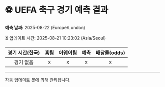 # ⚽️ UEFA 축구 경기 예측 결과

**예측 날짜:** 2025-08-22 (Europe/London)

⏳ 업데이트 시간: 2025-08-21 10:23:02 (Asia/Seoul)

| 경기 시간(한국) | 홈팀 | 어웨이팀 | 예측 | 배당률(odds) |
|:-------------:|:-----:|:-------:|:-----:|:------------:|
| 경기 없음 | x | x | x | x |

---
자동 업데이트 봇에 의해 관리됩니다.
